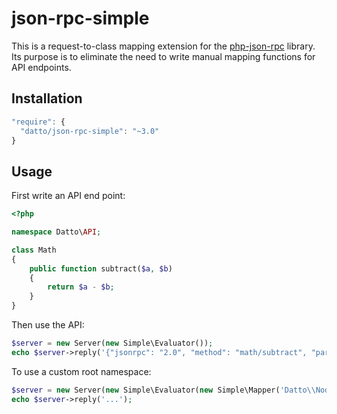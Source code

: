 # json-rpc-simple

This is a request-to-class mapping extension for the [php-json-rpc](https://github.com/datto/php-json-rpc) library. Its purpose is to eliminate the need to write manual mapping functions for API endpoints.

Installation
------------
```javascript
"require": {
  "datto/json-rpc-simple": "~3.0"
}
```    

Usage
-----
First write an API end point:

```php
<?php

namespace Datto\API;

class Math
{
    public function subtract($a, $b)
    {
        return $a - $b;
    }
}
```

Then use the API:

```php
$server = new Server(new Simple\Evaluator());
echo $server->reply('{"jsonrpc": "2.0", "method": "math/subtract", "params": {"a": 3, "b": 2}, "id": 1}');
```

To use a custom root namespace:

```php
$server = new Server(new Simple\Evaluator(new Simple\Mapper('Datto\\NodeAPI')));
echo $server->reply('...');
```
